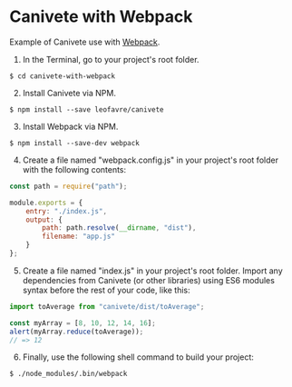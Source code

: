 # Canivete with Webpack

Example of Canivete use with [Webpack](https://webpack.js.org/).

1. In the Terminal, go to your project's root folder.

```shell
$ cd canivete-with-webpack
```

2. Install Canivete via NPM.

```shell
$ npm install --save leofavre/canivete
```

3. Install Webpack via NPM.

```shell
$ npm install --save-dev webpack
```

4. Create a file named "webpack.config.js" in your project's root folder with the following contents:

```js
const path = require("path");

module.exports = {
	entry: "./index.js",
	output: {
		path: path.resolve(__dirname, "dist"),
		filename: "app.js"
	}
};
```

5. Create a file named "index.js" in your project's root folder. Import any dependencies from Canivete (or other libraries) using ES6 modules syntax before the rest of your code, like this:

```js
import toAverage from "canivete/dist/toAverage";

const myArray = [8, 10, 12, 14, 16];
alert(myArray.reduce(toAverage));
// => 12
```

6. Finally, use the following shell command to build your project:

```shell
$ ./node_modules/.bin/webpack
```
